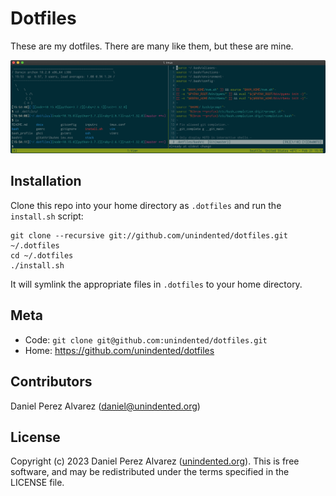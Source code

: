 # Dotfiles

These are my dotfiles. There are many like them, but these are mine.

![Screenshot of terminal](./docs/screenshot.png)

## Installation

Clone this repo into your home directory as `.dotfiles` and run the `install.sh` script:

```
git clone --recursive git://github.com/unindented/dotfiles.git ~/.dotfiles
cd ~/.dotfiles
./install.sh
```

It will symlink the appropriate files in `.dotfiles` to your home directory.

## Meta

- Code: `git clone git@github.com:unindented/dotfiles.git`
- Home: <https://github.com/unindented/dotfiles>

## Contributors

Daniel Perez Alvarez ([daniel@unindented.org](mailto:daniel@unindented.org))

## License

Copyright (c) 2023 Daniel Perez Alvarez ([unindented.org](https://www.unindented.org/)). This is free software, and may be redistributed under the terms specified in the LICENSE file.
